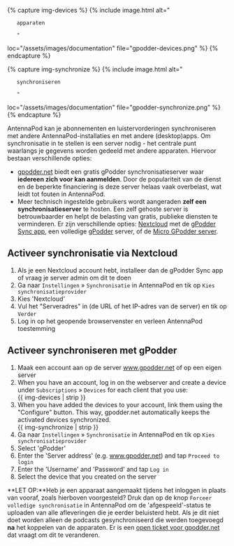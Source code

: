 {% capture img-devices %} {% include image.html alt="

       apparaten

       "

loc="/assets/images/documentation" file="gpodder-devices.png" %} {% endcapture %}

{% capture img-synchronize %} {% include image.html alt="

       synchroniseren

       "

loc="/assets/images/documentation" file="gpodder-synchronize.png" %} {%
endcapture %}

AntennaPod kan je abonnementen en luistervorderingen synchroniseren met andere
AntennaPod-installaties en met andere (desktop)apps. Om synchronisatie in te
stellen is een server nodig - het centrale punt waarlangs je gegevens worden
gedeeld met andere apparaten. Hiervoor bestaan verschillende opties:

* [gpodder.net](https://gpodder.net/) biedt een gratis gPodder
synchronisatieserver waar **iedereen zich voor kan aanmelden**. Door de
populariteit van de dienst en de beperkte financiering is deze server helaas
vaak overbelast, wat leidt tot fouten in AntennaPod.
* Meer technisch ingestelde gebruikers wordt aangeraden **zelf een
synchronisatieserver** te hosten. Een zelf gehoste server is betrouwbaarder en
helpt de belasting van gratis, publieke diensten te verminderen. Er zijn
verschillende opties:
[Nextcloud](https://nextcloud.com/install/#instructions-server) met de [gPodder
Sync app](https://apps.nextcloud.com/apps/gpoddersync), een volledige
[gPodder](https://gpoddernet.readthedocs.io/en/latest/dev/installation.html)
server, of de [Micro GPodder
server](https://github.com/bohwaz/micro-gpodder-server).

## Activeer synchronisatie via Nextcloud

1. Als je een Nextcloud account hebt, installeer dan de gPodder Sync app of vraag
je server admin om dit te doen
1. Ga naar `Instellingen` » `Synchronisatie` in AntennaPod en tik op
`Kies synchronisatieprovider`
1. Kies 'Nextcloud'
1. Vul het "Serveradres" in (de URL of het IP-adres van de server) en tik op
`Verder `
1. Log in op het geopende browservenster en verleen AntennaPod toestemming

## Activeer synchroniseren met gPodder

1. Maak een account aan op de server www.gpodder.net of op een eigen server
1. When you have an account, log in on the webserver and create a device under
`Subscriptions` » `Devices` for each client that you use:<br />{{ img-devices
| strip }}
1. When you have added the devices to your account, link them using the
"Configure" button. This way, gpodder.net automatically keeps the activated
devices synchronized.<br />{{ img-synchronize | strip }}
1. Ga naar `Instellingen` » `Synchronisatie` in AntennaPod en tik op
`Kies synchronisatieprovider`
1. Select 'gPodder'
1. Enter the 'Server address' (e.g. www.gpodder.net) and tap `Proceed to login`
1. Enter the 'Username' and 'Password' and tap `Log in`
1. Select the device that you created on the server

**LET OP:**Heb je een apparaat aangemaakt tijdens het inloggen in plaats van
vooraf, zoals hierboven voorgesteld? Druk dan op de knop
`Forceer volledige synchronisatie` in AntennaPod om de 'afgespeeld'-status te
uploaden van alle afleveringen die je eerder beluisterd hebt. Als je dit niet
doet worden alleen de podcasts gesynchroniseerd die werden toegevoegd **na** het
koppelen van de apparaten. Er is een [open ticket voor
gpodder.net](https://github.com/gpodder/mygpo/issues/388) dat vraagt om dit te
veranderen.
